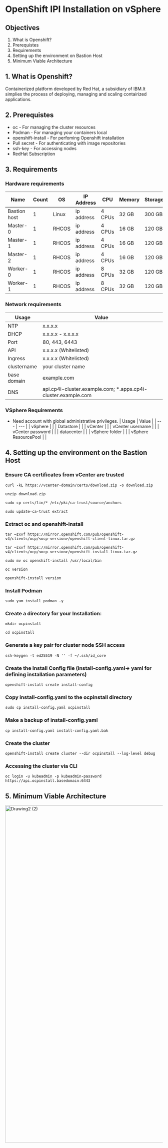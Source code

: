 # OpenShift IPI Installation on vSphere
## Objectives  

1. What is Openshift? 
2. Prerequistes  
3. Requirements
4. Setting up the environment on Bastion Host
5. Minimum Viable Architecture 

 ## 1. What is Openshift?
Containerized platform developed by Red Hat, a subsidiary of IBM.It simplies the process of deploying, managing and scaling contairized applications.

## 2. Prerequistes
* oc - For managing the cluster resources 
* Podman - For managing your containers local 
* openshift-install - For perfoming Openshift installation 
* Pull secret - For authenticating with image repositories
* ssh-key - For accessing nodes
* RedHat Subscription

## 3. Requirements
### Hardware requirements 

  |  Name  | Count | OS | IP Address  | CPU | Memory | Storage |
  | ---    | ---   | --- | ---        | --- | ---    | ---     |
  | Bastion host    | 1   | Linux | ip address      | 4 CPUs  | 32 GB    | 300 GB      |
  |  Master-0    | 1   | RHCOS | ip address        | 4 CPUs | 16 GB    | 120 GB     |
  |  Master-1    | 1   | RHCOS | ip address        | 4 CPUs | 16 GB    | 120 GB     |
  |  Master-2    | 1   | RHCOS | ip address        | 4 CPUs | 16 GB    | 120 GB     |
  | Worker-0    | 1   | RHCOS | ip address        | 8 CPUs | 32 GB    | 120 GB     |
  | Worker-1    | 1   | RHCOS | ip address        | 8 CPUs | 32 GB    | 120 GB     |

### Network requirements 

  |  Usage      |   Value    |
  | ---    | ---   |
  |     NTP   |   x.x.x.x   |
  |    DHCP    |  x.x.x.x - x.x.x.x     |
  |     Port   |   80, 443, 6443   |
  |     API   |   x.x.x.x (Whitelisted)  |
  |     Ingress   |   x.x.x.x (Whitelisted)  |
  |     clustername   |   your cluster name  |
  |     base domain   |   example.com  |
  |     DNS   |   api.cp4i-cluster.example.com;  *.apps.cp4i-cluster.example.com |
  
  

### VSphere Requirements 
* Need account with global administrative privileges.
  |  Usage      |   Value    |
  | ---    | ---   |
  |   vSphere     |     |
  |   Datastore     |     |
  |   vCenter     |     |
  |   vCenter username     |     |
  |   vCenter password     |     |
  |   datacenter     |     |
  |   vSphere folder     |     |
  |   vSphere ResourcePool     |     |
  

## 4. Setting up the environment on the Bastion Host
### Ensure CA certificates from vCenter are trusted 

` curl -kL https://vcenter-domain/certs/download.zip -o download.zip `  

` unzip download.zip `

` sudo cp certs/lin/* /etc/pki/ca-trust/source/anchors ` 

` sudo update-ca-trust extract `

### Extract oc and openshift-install

` tar –zxvf https://mirror.openshift.com/pub/openshift-v4/clients/ocp/<ocp-version>/openshift-client-linux.tar.gz `

` tar –zxvf https://mirror.openshift.com/pub/openshift-v4/clients/ocp/<ocp-version>/openshift-install-linux.tar.gz `

` sudo mv oc openshift-install /usr/local/bin `

` oc version `
 
` openshift-install version ` 


### Install Podman 

` sudo yum install podman –y `

### Create a directory for your Installation: 

` mkdir ocpinstall `

` cd ocpinstall ` 

### Generate a key pair for cluster node SSH access 

` ssh-keygen -t ed25519 -N '' -f ~/.ssh/id_core `

### Create the Install Config file (install-config.yaml-> yaml for defining installation parameters) 
` openshift-install create install-config `

### Copy install-config.yaml to the ocpinstall directory 

` sudo cp install-config.yaml ocpinstall `

### Make a backup of install-config.yaml 

` cp install-config.yaml install-config.yaml.bak `


### Create the cluster 

` openshift-install create cluster --dir ocpinstall --log-level debug `

### Accessing the cluster via CLI
` oc login -u kubeadmin -p kubeadmin-password https://api.ocpinstall.basedomain:6443 `

## 5. Minimum Viable Architecture
<img width="1079" alt="Drawing2 (2)" src="https://github.com/welcomemncube/OpenShift-IPI-Installation-on-vSphere/assets/39636648/f069b75d-1a63-40b3-a0f7-bf04187e95c6">


